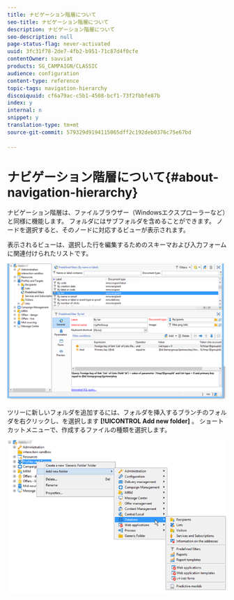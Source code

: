 ```yaml
---
title: ナビゲーション階層について
seo-title: ナビゲーション階層について
description: ナビゲーション階層について
seo-description: null
page-status-flag: never-activated
uuid: 3fc31f78-2de7-4fb2-b951-71c87d4f0cfe
contentOwner: sauviat
products: SG_CAMPAIGN/CLASSIC
audience: configuration
content-type: reference
topic-tags: navigation-hierarchy
discoiquuid: cf6a79ac-c5b1-4508-bcf1-73f2fbbfe87b
index: y
internal: n
snippet: y
translation-type: tm+mt
source-git-commit: 579329d9194115065dff2c192deb0376c75e67bd

---
```



# ナビゲーション階層について{#about-navigation-hierarchy}

ナビゲーション階層は、ファイルブラウザー（Windowsエクスプローラーなど）と同様に機能します。 フォルダにはサブフォルダを含めることができます。 ノードを選択すると、そのノードに対応するビューが表示されます。

表示されるビューは、選択した行を編集するためのスキーマおよび入力フォームに関連付けられたリストです。

![](assets/d_ncs_integration_navigation.png)

ツリーに新しいフォルダを追加するには、フォルダを挿入するブランチのフォルダを右クリックし、を選択します **[!UICONTROL Add new folder]** 。 ショートカットメニューで、作成するファイルの種類を選択します。

![](assets/d_ncs_integration_navigation_create.png)

